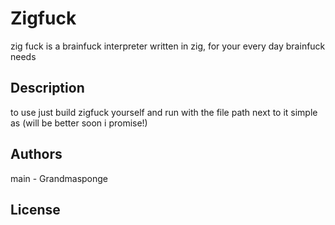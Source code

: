 # Zigfuck

zig fuck is a brainfuck interpreter written in zig, for your every day brainfuck needs

## Description

to use just build zigfuck yourself and run with the file path next to it simple as (will be better soon i promise!)

## Authors

main - Grandmasponge

## License
